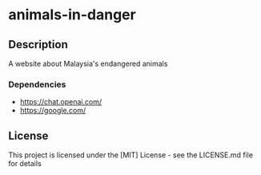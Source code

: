 # animals-in-danger

## Description
A website about Malaysia's endangered animals

### Dependencies
* https://chat.openai.com/
* https://google.com/

## License
This project is licensed under the [MIT] License - see the LICENSE.md file for details
